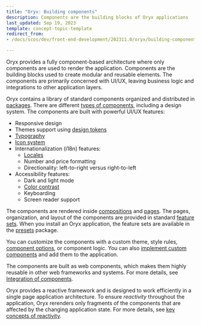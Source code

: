 ```yaml
---
title: "Oryx: Building components"
description: Components are the building blocks of Oryx applications
last_updated: Sep 19, 2023
template: concept-topic-template
redirect_from:
- /docs/scos/dev/front-end-development/202311.0/oryx/building-components/oryx-building-components.html

---
```


Oryx provides a fully component-based architecture where only components are used to render the application. Components are the building blocks used to create modular and reusable elements. The components are primarily concerned with UI/UX, leaving business logic and integrations to other application layers.

Oryx contains a library of standard components organized and distributed in [packages](/docs/scos/dev/front-end-development/{{page.version}}/oryx/getting-started/oryx-packages.html). There are different [types of components](/docs/scos/dev/front-end-development/{{page.version}}/oryx/building-components/oryx-component-types.html), including a design system. The components are built with powerful UI/UX features:

- Responsive design
- Themes support using [design tokens](/docs/scos/dev/front-end-development/{{page.version}}/oryx/building-applications/styling/oryx-design-tokens.html)
- [Typography](/docs/scos/dev/front-end-development/{{page.version}}/oryx/building-applications/styling/oryx-typography.html)
- [Icon system](/docs/scos/dev/front-end-development/{{page.version}}/oryx/building-applications/styling/oryx-icon-system.html)
- Internationalization (i18n) features:
  - [Locales](/docs/scos/dev/front-end-development/{{page.version}}/oryx/architecture/dependency-injection/oryx-service-layer.html)
  - Number and price formatting
  - Directionality: left-to-right versus right-to-left
- Accessibility features:
  - Dark and light mode
  - [Color contrast](/docs/scos/dev/front-end-development/{{page.version}}/oryx/building-applications/styling/oryx-color-system.html)
  - Keyboarding
  - Screen reader support

The components are rendered inside [compositions](/docs/scos/dev/front-end-development/{{page.version}}/oryx/building-pages/oryx-compositions.html) and [pages](/docs/scos/dev/front-end-development/{{page.version}}/oryx/building-pages/oryx-pages.html). The pages, organization, and layout of the components are provided in standard [feature sets](/docs/scos/dev/front-end-development/{{page.version}}/oryx/oryx-feature-sets.html). When you install an Oryx application, the feature sets are available in the [presets](/docs/scos/dev/front-end-development/{{page.version}}/oryx/building-applications/oryx-presets.html) package.

You can customize the components with a custom theme, style rules, [component options](/docs/scos/dev/front-end-development/{{page.version}}/oryx/building-components/oryx-managing-component-options.html), or component logic. You can also [implement custom components](/docs/scos/dev/front-end-development/{{page.version}}/oryx/building-components/oryx-implementing-components.html) and add them to the application.

The components are built as web components, which makes them highly reusable in other web frameworks and systems. For more details, see [Integration of components](/docs/scos/dev/front-end-development/{{page.version}}/oryx/building-components/oryx-integrating-components.html).

Oryx provides a reactive framework and is designed to work efficiently in a single page application architecture. To ensure _reactivity_ throughout the application, Oryx rerenders only  fragments of the components that are affected by the changing application state. For more details, see [key concepts of reactivity](/docs/scos/dev/front-end-development/{{page.version}}/oryx/architecture/reactivity/key-concepts-of-reactivity.html).
